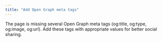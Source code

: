 ```yaml
---
title: "Add Open Graph meta tags"
---
```


The page is missing several Open Graph meta tags
(og:title, og:type, og:image, og:url).
Add these tags with appropriate values for better social sharing.

